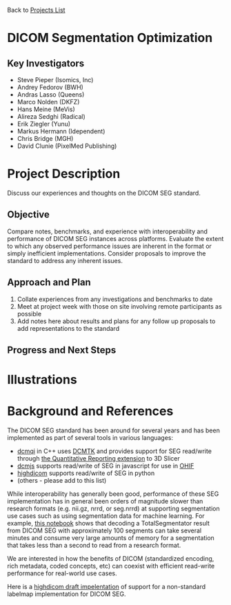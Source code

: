 Back to [Projects List](../../README.md#ProjectsList)

# DICOM Segmentation Optimization

## Key Investigators

- Steve Pieper (Isomics, Inc)
- Andrey Fedorov (BWH)
- Andras Lasso (Queens)
- Marco Nolden (DKFZ)
- Hans Meine (MeVis)
- Alireza Sedghi (Radical)
- Erik Ziegler (Yunu)
- Markus Hermann (Idependent)
- Chris Bridge (MGH)
- David Clunie (PixelMed Publishing)

# Project Description

Discuss our experiences and thoughts on the DICOM SEG standard.

## Objective

Compare notes, benchmarks, and experience with interoperability and performance of DICOM SEG instances across platforms.
Evaluate the extent to which any observed performance issues are inherent in the format or simply inefficient implementations.
Consider proposals to improve the standard to address any inherent issues.

## Approach and Plan

1. Collate experiences from any investigations and benchmarks to date
2. Meet at project week with those on site involving remote participants as possible
3. Add notes here about results and plans for any follow up proposals to add representations to the standard

## Progress and Next Steps


# Illustrations

# Background and References

The DICOM SEG standard has been around for several years and has been implemented as part of several tools in various languages:
* [dcmqi](https://github.com/QIICR/dcmqi) in C++ uses [DCMTK]([url](https://dicom.offis.de/dcmtk.php.en)) and provides support for SEG read/write through [the Quantitative Reporting extension](https://github.com/QIICR/QuantitativeReporting) to 3D Slicer
* [dcmjs](https://github.com/dcmjs-org/dcmjs) supports read/write of SEG in javascript for use in [OHIF](https://ohif.org/)
* [highdicom](https://github.com/ImagingDataCommons/highdicom) supports read/write of SEG in python
* (others - please add to this list)

While interoperability has generally been good, performance of these SEG implementation has in general been orders of magnitude slower
than research formats (e.g. nii.gz, nrrd, or seg.nrrd) at supporting segmentation use cases such as using segmentation data for machine
learning.  For example, [this notebook](https://colab.research.google.com/drive/1ZLqJwDIO1XKnnjOzClkSq8RIawm3sp9M) shows that decoding a
TotalSegmentator result from DICOM SEG with approximately 100 segments can take several minutes and consume very large amounts of memory
for a segmentation that takes less than a second to read from a research format.

We are interested in how the benefits of DICOM (standardized encoding, rich metadata, coded concepts, etc) can coexist with efficient
read-write performance for real-world use cases.

Here is a [highdicom draft impelentation](https://github.com/ImagingDataCommons/highdicom/pull/184) of support for a non-standard labelmap implementation for DICOM SEG.
